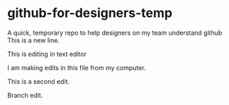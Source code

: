# github-for-designers-temp
A quick, temporary repo to help designers on my team understand github
This is a new line. 


This is editing in text editor

I am making edits in this file from my computer.

This is a second edit.

Branch edit.
